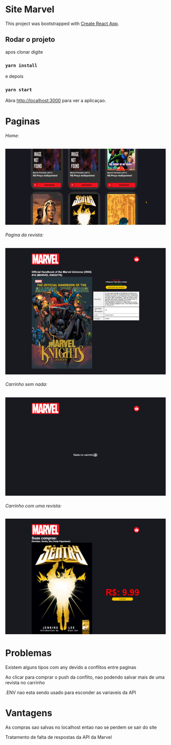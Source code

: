 # Site Marvel 

This project was bootstrapped with [Create React App](https://github.com/facebook/create-react-app).

## Rodar o projeto

apos clonar digite

### `yarn install`

e depois
### `yarn start`

Abra [http://localhost:3000](http://localhost:3000) para ver a aplicaçao.

# Paginas

###### Home:

[![](https://github.com/juan-20/Marvel-shop/blob/main/src/assets/readme/initial_page.gif?raw=true)](https://github.com/juan-20/Marvel-shop/blob/main/src/assets/readme/initial_page.gif?raw=true)


###### Pagina da revista:

[![](https://github.com/juan-20/Marvel-shop/blob/main/src/assets/readme/comic_page.png?raw=true)](https://github.com/juan-20/Marvel-shop/blob/main/src/assets/readme/comic_page.png?raw=true)


###### Carrinho sem nada:

[![](https://github.com/juan-20/Marvel-shop/blob/main/src/assets/readme/cart_with_nothing.png?raw=true)](https://github.com/juan-20/Marvel-shop/blob/main/src/assets/readme/cart_with_nothing.png?raw=true)

###### Carrinho com uma revista:

[![](https://github.com/juan-20/Marvel-shop/blob/main/src/assets/readme/cart_with_comic.png?raw=true)](https://github.com/juan-20/Marvel-shop/blob/main/src/assets/readme/cart_with_comic.png?raw=true)

# Problemas

Existem alguns tipos com any devido a conflitos entre paginas

Ao clicar para comprar o push da conflito, nao podendo salvar mais de uma revista no carrinho

.ENV nao esta sendo usado para esconder as variaveis da API

# Vantagens 

As compras sao salvas no localhost entao nao se perdem se sair do site

Tratamento de falta de respostas da API da Marvel

